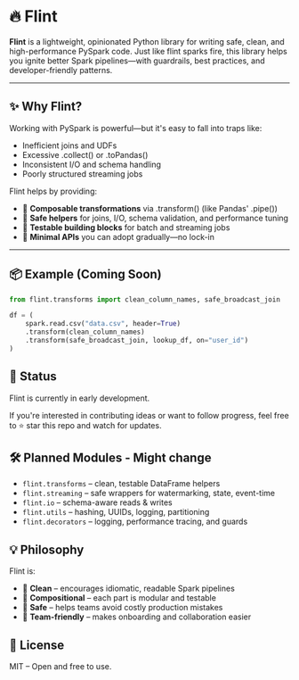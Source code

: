 # 🔥 Flint

**Flint** is a lightweight, opinionated Python library for writing safe, clean, and high-performance PySpark code. Just like flint sparks fire, this library helps you ignite better Spark pipelines—with guardrails, best practices, and developer-friendly patterns.

---

## ✨ Why Flint?

Working with PySpark is powerful—but it's easy to fall into traps like:
- Inefficient joins and UDFs
- Excessive .collect() or .toPandas()
- Inconsistent I/O and schema handling
- Poorly structured streaming jobs

Flint helps by providing:
- 🔄 **Composable transformations** via .transform() (like Pandas' .pipe())
- 🧠 **Safe helpers** for joins, I/O, schema validation, and performance tuning
- 🧪 **Testable building blocks** for batch and streaming jobs
- 🧰 **Minimal APIs** you can adopt gradually—no lock-in

---

## 📦 Example (Coming Soon)

```python
from flint.transforms import clean_column_names, safe_broadcast_join

df = (
    spark.read.csv("data.csv", header=True)
    .transform(clean_column_names)
    .transform(safe_broadcast_join, lookup_df, on="user_id")
)
```

## 📍 Status

Flint is currently in early development.

If you're interested in contributing ideas or want to follow progress, feel free to ⭐️ star this repo and watch for updates.

## 🛠️ Planned Modules - Might change

* `flint.transforms` – clean, testable DataFrame helpers
* `flint.streaming` – safe wrappers for watermarking, state, event-time
* `flint.io` – schema-aware reads & writes
* `flint.utils` – hashing, UUIDs, logging, partitioning
* `flint.decorators` – logging, performance tracing, and guards

## 💡 Philosophy

Flint is:
* 🧼 **Clean** – encourages idiomatic, readable Spark pipelines
* 🧱 **Compositional** – each part is modular and testable
* 🧯 **Safe** – helps teams avoid costly production mistakes
* 👥 **Team-friendly** – makes onboarding and collaboration easier

## 🔗 License

MIT – Open and free to use.

